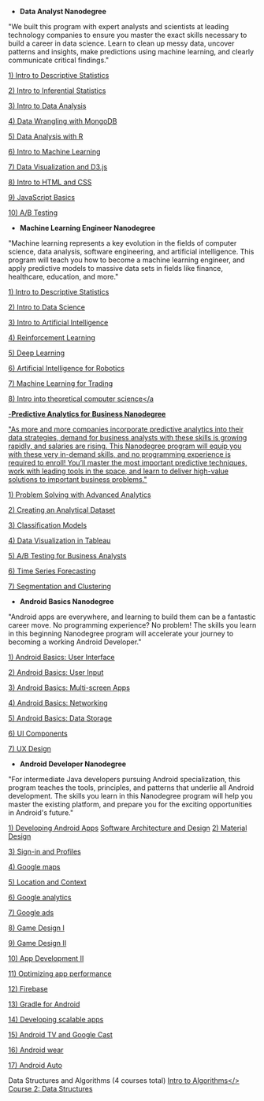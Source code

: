 - **Data Analyst Nanodegree**

"We built this program with expert analysts and scientists at leading technology companies to ensure you master the exact skills necessary to build a career in data science. Learn to clean up messy data, uncover patterns and insights, make predictions using machine learning, and clearly communicate critical findings."

<a href="https://www.udacity.com/course/intro-to-descriptive-statistics--ud827">1) Intro to Descriptive Statistics</a>

<a href="https://www.udacity.com/course/intro-to-inferential-statistics--ud201">2) Intro to Inferential Statistics</a>

<a href="https://www.udacity.com/course/intro-to-data-analysis--ud170">3) Intro to Data Analysis</a>

<a href="https://www.udacity.com/course/data-wrangling-with-mongodb--ud032">4) Data Wrangling with MongoDB</a>

<a href="https://www.udacity.com/course/data-analysis-with-r--ud651">5) Data Analysis with R</a>

<a href="https://www.udacity.com/course/intro-to-machine-learning--ud120">6) Intro to Machine Learning</a>

<a href="https://www.udacity.com/course/data-visualization-and-d3js--ud507">7) Data Visualization and D3.js</a>

<a href="https://www.udacity.com/course/intro-to-html-and-css--ud304">8) Intro to HTML and CSS</a>

<a href="https://www.udacity.com/course/intro-to-javascript--ud803">9) JavaScript Basics</a>

<a href="https://www.udacity.com/course/ab-testing--ud257">10) A/B Testing</a>


- **Machine Learning Engineer Nanodegree**

"Machine learning represents a key evolution in the fields of computer science, data analysis, software engineering, and artificial intelligence. This program will teach you how to become a machine learning engineer, and apply predictive models to massive data sets in fields like finance, healthcare, education, and more."

<a href="https://www.udacity.com/course/intro-to-descriptive-statistics--ud827">1) Intro to Descriptive Statistics</a>

<a href="https://www.udacity.com/course/intro-to-data-science--ud359">2) Intro to Data Science</a>

<a href="https://www.udacity.com/course/intro-to-artificial-intelligence--cs271">3) Intro to Artificial Intelligence</a>

<a href="https://www.udacity.com/course/reinforcement-learning--ud600">4) Reinforcement Learning</a>

<a href="https://www.udacity.com/course/deep-learning--ud730">5) Deep Learning</a>

<a href="https://www.udacity.com/course/artificial-intelligence-for-robotics--cs373">6) Artificial Intelligence for Robotics</a>

<a href="https://www.udacity.com/course/machine-learning-for-trading--ud501">7) Machine Learning for Trading</a>

<a href="https://www.udacity.com/course/intro-to-theoretical-computer-science--cs313">8) Intro into theoretical computer science</a

-**Predictive Analytics for Business Nanodegree**

"As more and more companies incorporate predictive analytics into their data strategies, demand for business analysts with these skills is growing rapidly, and salaries are rising. This Nanodegree program will equip you with these very in-demand skills, and no programming experience is required to enroll! You’ll master the most important predictive techniques, work with leading tools in the space, and learn to deliver high-value solutions to important business problems."

<a href="https://www.udacity.com/course/problem-solving-with-advanced-analytics--ud976">1) Problem Solving with Advanced Analytics</a>

<a href="https://www.udacity.com/course/creating-an-analytical-dataset--ud977">2) Creating an Analytical Dataset</a>

<a href="https://www.udacity.com/course/classification-models--ud978">3) Classification Models</a>

<a href="https://www.udacity.com/course/data-visualization-in-tableau--ud1006">4) Data Visualization in Tableau</a>

<a href="https://www.udacity.com/course/ab-testing--ud979">5) A/B Testing for Business Analysts</a>

<a href="https://www.udacity.com/course/time-series-forecasting--ud980">6) Time Series Forecasting</a>

<a href="https://www.udacity.com/course/segmentation-and-clustering--ud981">7) Segmentation and Clustering</a>


- **Android Basics Nanodegree**

"Android apps are everywhere, and learning to build them can be a fantastic career move. No programming experience? No problem! The skills you learn in this beginning Nanodegree program will accelerate your journey to becoming a working Android Developer."

<a href="https://www.udacity.com/course/android-basics-user-interface--ud834"> 1) Android Basics: User Interface</a>

<a href="https://www.udacity.com/course/android-basics-user-input--ud836">2) Android Basics: User Input</a>

<a href="https://www.udacity.com/course/android-basics-multi-screen-apps--ud839">3) Android Basics: Multi-screen Apps</a>

<a href="https://www.udacity.com/course/android-basics-networking--ud843">4) Android Basics: Networking</a>

<a href="https://www.udacity.com/course/android-basics-data-storage--ud845">5) Android Basics: Data Storage</a>

<a href="https://www.udacity.com/course/how-to-create-anything-in-android--ud802">6) UI Components</a>

<a href="https://www.udacity.com/course/ux-design-for-mobile-developers--ud849">7) UX Design </a>

- **Android Developer Nanodegree**

"For intermediate Java developers pursuing Android specialization, this program teaches the tools, principles, and patterns that underlie all Android development. The skills you learn in this Nanodegree program will help you master the existing platform, and prepare you for the exciting opportunities in Android's future."

<a href="https://www.udacity.com/course/developing-android-apps--ud853">1) Developing Android Apps</a>
<a href="https://www.udacity.com/course/software-architecture-design--ud821"> Software Architecture and Design</a>
<a href="https://www.udacity.com/course/material-design-for-android-developers--ud862">2) Material Design</a>

<a href="https://www.udacity.com/course/add-google-sign-in-to-your-android-apps--ud876-5">3) Sign-in and Profiles</a>

<a href="https://www.udacity.com/course/add-google-maps-to-your-android-app--ud876-4">4) Google maps</a>

<a href="https://www.udacity.com/course/google-location-services-on-android--ud876-1">5) Location and Context</a>

<a href="https://www.udacity.com/course/google-analytics-for-android--ud876-2">6) Google analytics</a>

<a href="https://www.udacity.com/course/monetize-your-android-app-with-ads--ud876-3">7) Google ads</a>

<a href="https://www.udacity.com/course/2d-game-development-with-libgdx--ud405">8) Game Design I</a>

<a href="https://www.udacity.com/course/how-to-make-a-platformer-using-libgdx--ud406"> 9) Game Design II</a>

<a href="https://www.udacity.com/course/advanced-android-app-development--ud855">10) App Development II</a>

<a href="https://www.udacity.com/course/android-performance--ud825">11) Optimizing app performance</a>

<a href="https://www.udacity.com/course/firebase-essentials-for-android--ud009">12) Firebase</a>

<a href="https://www.udacity.com/course/gradle-for-android-and-java--ud867">13) Gradle for Android</a>

<a href="https://www.udacity.com/course/developing-scalable-apps-in-java--ud859">14) Developing scalable apps</a>

<a href="https://www.udacity.com/course/android-tv-and-google-cast-development--ud875B">15) Android TV and Google Cast</a>

<a href="https://www.udacity.com/course/android-wear-development--ud875A">16) Android wear</a>

<a href="https://www.udacity.com/course/android-auto-development--ud875C">17) Android Auto</a>


Data Structures and Algorithms (4 courses total)
<a href="https://www.udacity.com/course/intro-to-algorithms--cs215">Intro to Algorithms</>
 <a href="https://www.udacity.com/course/intro-to-computer-science--cs101">
 <a href="https://classroom.udacity.com/courses/ud513"> Course 2: Data Structures</a>
 
